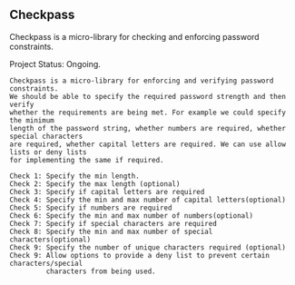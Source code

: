 ## Checkpass

Checkpass is a micro-library for checking and enforcing password constraints.

Project Status: Ongoing.

    Checkpass is a micro-library for enforcing and verifying password constraints.
    We should be able to specify the required password strength and then verify
    whether the requirements are being met. For example we could specify the minimum
    length of the password string, whether numbers are required, whether special characters
    are required, whether capital letters are required. We can use allow lists or deny lists
    for implementing the same if required.

    Check 1: Specify the min length.
    Check 2: Specify the max length (optional)
    Check 3: Specify if capital letters are required
    Check 4: Specify the min and max number of capital letters(optional)
    Check 5: Specify if numbers are required
    Check 6: Specify the min and max number of numbers(optional)
    Check 7: Specify if special characters are required
    Check 8: Specify the min and max number of special characters(optional)
    Check 9: Specify the number of unique characters required (optional)
    Check 9: Allow options to provide a deny list to prevent certain characters/special
             characters from being used.

